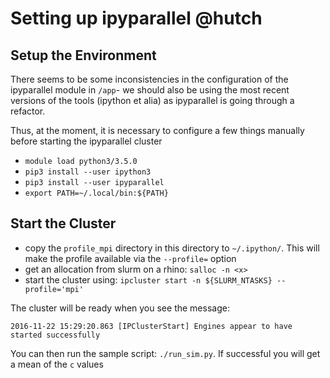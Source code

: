# Setting up ipyparallel @hutch

## Setup the Environment

There seems to be some inconsistencies in the configuration of the ipyparallel
module in `/app`- we should also be using the most recent versions of the tools
(ipython et alia) as ipyparallel is going through a refactor.

Thus, at the moment, it is necessary to configure a few things manually before
starting the ipyparallel cluster

 - `module load python3/3.5.0`
 - `pip3 install --user ipython3`
 - `pip3 install --user ipyparallel`
 - `export PATH=~/.local/bin:${PATH}`

## Start the Cluster

 - copy the `profile_mpi` directory in this directory to `~/.ipython/`.  This
   will make the profile available via the `--profile=` option
 - get an allocation from slurm on a rhino: `salloc -n <x>`
 - start the cluster using: 
   `ipcluster start -n ${SLURM_NTASKS} --profile='mpi'`

The cluster will be ready when you see the message:

    2016-11-22 15:29:20.863 [IPClusterStart] Engines appear to have started successfully

You can then run the sample script: `./run_sim.py`.  If successful you will get
a mean of the `c` values

